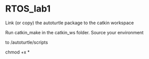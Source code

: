 # RTOS_lab1
Link (or copy) the autoturtle package to the catkin workspace

Run catkin_make in the catkin_ws folder. Source your environment

to /autoturtle/scripts

chmod +x *

